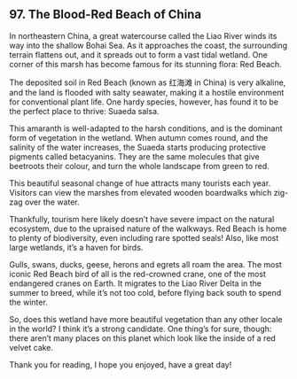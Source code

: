 
## 97. The Blood-Red Beach of China

In northeastern China, a great watercourse called the Liao River winds its way into the shallow Bohai Sea. As it approaches the coast, the surrounding terrain flattens out, and it spreads out to form a vast tidal wetland. One corner of this marsh has become famous for its stunning flora: Red Beach.

The deposited soil in Red Beach (known as 红海滩 in China) is very alkaline, and the land is flooded with salty seawater, making it a hostile environment for conventional plant life. One hardy species, however, has found it to be the perfect place to thrive: Suaeda salsa.

This amaranth is well-adapted to the harsh conditions, and is the dominant form of vegetation in the wetland. When autumn comes round, and the salinity of the water increases, the Suaeda starts producing protective pigments called betacyanins. They are the same molecules that give beetroots their colour, and turn the whole landscape from green to red.

This beautiful seasonal change of hue attracts many tourists each year. Visitors can view the marshes from elevated wooden boardwalks which zig-zag over the water.

Thankfully, tourism here likely doesn’t have severe impact on the natural ecosystem, due to the upraised nature of the walkways. Red Beach is home to plenty of biodiversity, even including rare spotted seals! Also, like most large wetlands, it’s a haven for birds.

Gulls, swans, ducks, geese, herons and egrets all roam the area. The most iconic Red Beach bird of all is the red-crowned crane, one of the most endangered cranes on Earth. It migrates to the Liao River Delta in the summer to breed, while it’s not too cold, before flying back south to spend the winter.

So, does this wetland have more beautiful vegetation than any other locale in the world? I think it’s a strong candidate. One thing’s for sure, though: there aren’t many places on this planet which look like the inside of a red velvet cake.

Thank you for reading, I hope you enjoyed, have a great day!

